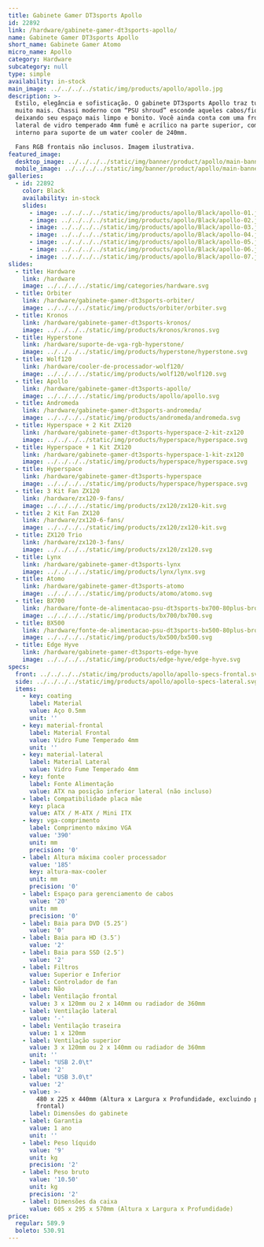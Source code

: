 ```yaml
---
title: Gabinete Gamer DT3sports Apollo
id: 22892
link: /hardware/gabinete-gamer-dt3sports-apollo/
name: Gabinete Gamer DT3sports Apollo
short_name: Gabinete Gamer Atomo
micro_name: Apollo
category: Hardware
subcategory: null
type: simple
availability: in-stock
main_image: ../../../../static/img/products/apollo/apollo.jpg
description: >-
  Estilo, elegância e sofisticação. O gabinete DT3sports Apollo traz tudo isso e
  muito mais. Chassi moderno com “PSU shroud” esconde aqueles cabos/fios feios
  deixando seu espaço mais limpo e bonito. Você ainda conta com uma frontal,
  lateral de vidro temperado 4mm fumê e acrílico na parte superior, com design
  interno para suporte de um water cooler de 240mm.

  Fans RGB frontais não inclusos. Imagem ilustrativa.
featured_image:
  desktop_image: ../../../../static/img/banner/product/apollo/main-banner__desktop.jpg
  mobile_image: ../../../../static/img/banner/product/apollo/main-banner__desktop.jpg
galleries:
  - id: 22892
    color: Black
    availability: in-stock
    slides:
      - image: ../../../../static/img/products/apollo/Black/apollo-01.jpg
      - image: ../../../../static/img/products/apollo/Black/apollo-02.jpg
      - image: ../../../../static/img/products/apollo/Black/apollo-03.jpg
      - image: ../../../../static/img/products/apollo/Black/apollo-04.jpg
      - image: ../../../../static/img/products/apollo/Black/apollo-05.jpg
      - image: ../../../../static/img/products/apollo/Black/apollo-06.jpg
      - image: ../../../../static/img/products/apollo/Black/apollo-07.jpg
slides:
  - title: Hardware
    link: /hardware
    image: ../../../../static/img/categories/hardware.svg
  - title: Orbiter
    link: /hardware/gabinete-gamer-dt3sports-orbiter/
    image: ../../../../static/img/products/orbiter/orbiter.svg
  - title: Kronos
    link: /hardware/gabinete-gamer-dt3sports-kronos/
    image: ../../../../static/img/products/kronos/kronos.svg
  - title: Hyperstone
    link: /hardware/suporte-de-vga-rgb-hyperstone/
    image: ../../../../static/img/products/hyperstone/hyperstone.svg
  - title: Wolf120
    link: /hardware/cooler-de-processador-wolf120/
    image: ../../../../static/img/products/wolf120/wolf120.svg
  - title: Apollo
    link: /hardware/gabinete-gamer-dt3sports-apollo/
    image: ../../../../static/img/products/apollo/apollo.svg
  - title: Andromeda
    link: /hardware/gabinete-gamer-dt3sports-andromeda/
    image: ../../../../static/img/products/andromeda/andromeda.svg
  - title: Hyperspace + 2 Kit ZX120
    link: /hardware/gabinete-gamer-dt3sports-hyperspace-2-kit-zx120
    image: ../../../../static/img/products/hyperspace/hyperspace.svg
  - title: Hyperspace + 1 Kit ZX120
    link: /hardware/gabinete-gamer-dt3sports-hyperspace-1-kit-zx120
    image: ../../../../static/img/products/hyperspace/hyperspace.svg
  - title: Hyperspace
    link: /hardware/gabinete-gamer-dt3sports-hyperspace
    image: ../../../../static/img/products/hyperspace/hyperspace.svg
  - title: 3 Kit Fan ZX120
    link: /hardware/zx120-9-fans/
    image: ../../../../static/img/products/zx120/zx120-kit.svg
  - title: 2 Kit Fan ZX120
    link: /hardware/zx120-6-fans/
    image: ../../../../static/img/products/zx120/zx120-kit.svg
  - title: ZX120 Trio
    link: /hardware/zx120-3-fans/
    image: ../../../../static/img/products/zx120/zx120.svg
  - title: Lynx
    link: /hardware/gabinete-gamer-dt3sports-lynx
    image: ../../../../static/img/products/lynx/lynx.svg
  - title: Atomo
    link: /hardware/gabinete-gamer-dt3sports-atomo
    image: ../../../../static/img/products/atomo/atomo.svg
  - title: BX700
    link: /hardware/fonte-de-alimentacao-psu-dt3sports-bx700-80plus-bronze/
    image: ../../../../static/img/products/bx700/bx700.svg
  - title: BX500
    link: /hardware/fonte-de-alimentacao-psu-dt3sports-bx500-80plus-bronze/
    image: ../../../../static/img/products/bx500/bx500.svg
  - title: Edge Hyve
    link: /hardware/gabinete-gamer-dt3sports-edge-hyve
    image: ../../../../static/img/products/edge-hyve/edge-hyve.svg
specs:
  front: ../../../../static/img/products/apollo/apollo-specs-frontal.svg
  side: ../../../../static/img/products/apollo/apollo-specs-lateral.svg
  items:
    - key: coating
      label: Material
      value: Aço 0.5mm
      unit: ''
    - key: material-frontal
      label: Material Frontal
      value: Vidro Fume Temperado 4mm
      unit: ''
    - key: material-lateral
      label: Material Lateral
      value: Vidro Fume Temperado 4mm
    - key: fonte
      label: Fonte Alimentação
      value: ATX na posição inferior lateral (não incluso)
    - label: Compatibilidade placa mãe
      key: placa
      value: ATX / M-ATX / Mini ITX
    - key: vga-comprimento
      label: Comprimento máximo VGA
      value: '390'
      unit: mm
      precision: '0'
    - label: Altura máxima cooler processador
      value: '185'
      key: altura-max-cooler
      unit: mm
      precision: '0'
    - label: Espaço para gerenciamento de cabos
      value: '20'
      unit: mm
      precision: '0'
    - label: Baia para DVD (5.25″)
      value: '0'
    - label: Baia para HD (3.5″)
      value: '2'
    - label: Baia para SSD (2.5″)
      value: '2'
    - label: Filtros
      value: Superior e Inferior
    - label: Controlador de fan
      value: Não
    - label: Ventilação frontal
      value: 3 x 120mm ou 2 x 140mm ou radiador de 360mm
    - label: Ventilação lateral
      value: '-'
    - label: Ventilação traseira
      value: 1 x 120mm
    - label: Ventilação superior
      value: 3 x 120mm ou 2 x 140mm ou radiador de 360mm
      unit: ''
    - label: "USB 2.0\t"
      value: '2'
    - label: "USB 3.0\t"
      value: '2'
    - value: >-
        480 x 225 x 440mm (Altura x Largura x Profundidade, excluindo painel
        frontal)
      label: Dimensões do gabinete
    - label: Garantia
      value: 1 ano
      unit: ''
    - label: Peso líquido
      value: '9'
      unit: kg
      precision: '2'
    - label: Peso bruto
      value: '10.50'
      unit: kg
      precision: '2'
    - label: Dimensões da caixa
      value: 605 x 295 x 570mm (Altura x Largura x Profundidade)
price:
  regular: 589.9
  boleto: 530.91
---
```

